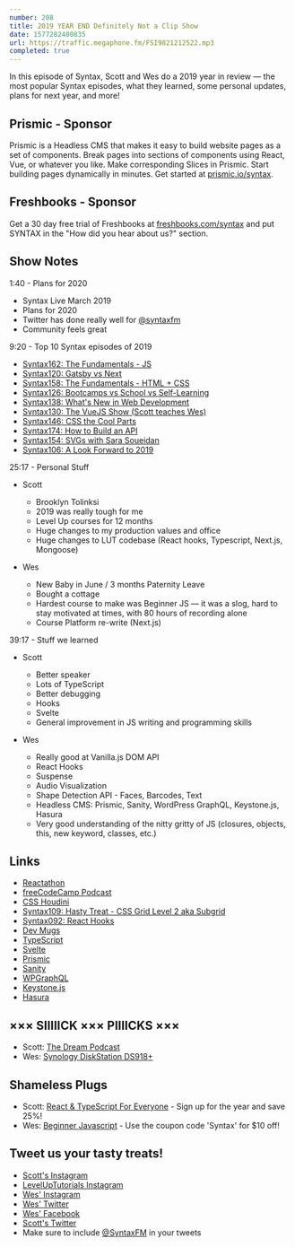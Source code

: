 ```yaml
---
number: 208
title: 2019 YEAR END Definitely Not a Clip Show
date: 1577282400835
url: https://traffic.megaphone.fm/FSI9821212522.mp3
completed: true
---
```


In this episode of Syntax, Scott and Wes do a 2019 year in review — the most popular Syntax episodes, what they learned, some personal updates, plans for next year, and more!

## Prismic - Sponsor
Prismic is a Headless CMS that makes it easy to build website pages as a set of components. Break pages into sections of components using React, Vue, or whatever you like. Make corresponding Slices in Prismic. Start building pages dynamically in minutes. Get started at [prismic.io/syntax](https://prismic.io/syntax).

## Freshbooks - Sponsor
Get a 30 day free trial of Freshbooks at [freshbooks.com/syntax](https://freshbooks.com/syntax) and put SYNTAX in the "How did you hear about us?" section.

## Show Notes

1:40 - Plans for 2020

* Syntax Live March 2019
* Plans for 2020
* Twitter has done really well for [@syntaxfm](https://twitter.com/syntaxfm)
* Community feels great

9:20 - Top 10 Syntax episodes of 2019

* [Syntax162: The Fundamentals - JS](https://syntax.fm/show/162/the-fundamentals-js)
* [Syntax120: Gatsby vs Next](https://syntax.fm/show/120/gatsby-vs-next)
* [Syntax158: The Fundamentals - HTML + CSS](https://syntax.fm/show/158/the-fundamentals-html-css)
* [Syntax126: Bootcamps vs School vs Self-Learning](https://syntax.fm/show/126/bootcamps-vs-school-vs-self-learning)
* [Syntax138: What's New in Web Development](https://syntax.fm/show/138/what-s-new-in-web-development)
* [Syntax130: The VueJS Show (Scott teaches Wes)](https://syntax.fm/show/130/the-vuejs-show-scott-teaches-wes)
* [Syntax146: CSS the Cool Parts](https://syntax.fm/show/146/css-the-cool-parts)
* [Syntax174: How to Build an API](https://syntax.fm/show/174/how-to-build-an-api)
* [Syntax154: SVGs with Sara Soueidan](https://syntax.fm/show/154/svgs-with-sara-soueidan)
* [Syntax106: A Look Forward to 2019](https://syntax.fm/show/106/a-look-forward-to-2019)

25:17 - Personal Stuff

* Scott
  * Brooklyn Tolinksi
  * 2019 was really tough for me
  * Level Up courses for 12 months
  * Huge changes to my production values and office
  * Huge changes to LUT codebase (React hooks, Typescript, Next.js, Mongoose)

* Wes
  * New Baby in June / 3 months Paternity Leave
  * Bought a cottage
  * Hardest course to make was Beginner JS — it was a slog, hard to stay motivated at times, with 80 hours of recording alone
  * Course Platform re-write (Next.js)

39:17 - Stuff we learned

* Scott
  * Better speaker
  * Lots of TypeScript
  * Better debugging
  * Hooks
  * Svelte
  * General improvement in JS writing and programming skills

* Wes
  * Really good at Vanilla.js DOM API
  * React Hooks
  * Suspense
  * Audio Visualization
  * Shape Detection API - Faces, Barcodes, Text
  * Headless CMS: Prismic, Sanity, WordPress GraphQL, Keystone.js, Hasura
  * Very good understanding of the nitty gritty of JS (closures, objects, this, new keyword, classes, etc.)

## Links
* [Reactathon](https://www.reactathon.com/)
* [freeCodeCamp Podcast](https://podcast.freecodecamp.org/)
* [CSS Houdini](https://developer.mozilla.org/en-US/docs/Web/Houdini)
* [Syntax109: Hasty Treat - CSS Grid Level 2 aka Subgrid](https://syntax.fm/show/109/hasty-treat-css-grid-level-2-aka-subgrid)
* [Syntax092: React Hooks](https://syntax.fm/show/092/react-hooks)
* [Dev Mugs](https://shop.devmugs.com/)
* [TypeScript](https://www.typescriptlang.org/)
* [Svelte](https://svelte.dev/)
* [Prismic](https://prismic.io/syntax)
* [Sanity](https://www.sanity.io/syntax)
* [WPGraphQL](https://www.wpgraphql.com/)
* [Keystone.js](https://www.keystonejs.com/)
* [Hasura](https://hasura.io/)

## ××× SIIIIICK ××× PIIIICKS ×××
* Scott: [The Dream Podcast](https://www.stitcher.com/podcast/stitcher/the-dream)
* Wes: [Synology DiskStation DS918+](https://www.amazon.com/Synology-bay-DiskStation-DS918-Diskless/dp/B075N1Z9LT)

## Shameless Plugs
* Scott: [React & TypeScript For Everyone](https://www.leveluptutorials.com/pro) - Sign up for the year and save 25%!
* Wes: [Beginner Javascript](https://beginnerjavascript.com/) - Use the coupon code 'Syntax' for $10 off!

## Tweet us your tasty treats!
* [Scott's Instagram](https://www.instagram.com/stolinski/)
* [LevelUpTutorials Instagram](https://www.instagram.com/LevelUpTutorials/)
* [Wes' Instagram](https://www.instagram.com/wesbos/)
* [Wes' Twitter](https://twitter.com/wesbos)
* [Wes' Facebook](https://www.facebook.com/wesbos.developer)
* [Scott's Twitter](https://twitter.com/stolinski)
* Make sure to include [@SyntaxFM](https://twitter.com/SyntaxFM) in your tweets